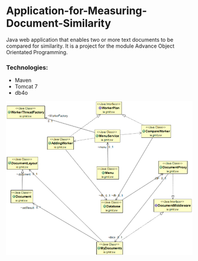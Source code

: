 # Application-for-Measuring-Document-Similarity
 Java web application that enables two or more text documents to be compared for similarity. It is a project for the module Advance Object Orientated Programming.

### Technologies:

- Maven
- Tomcat 7
- db4o

![design](Architecture.png "design")